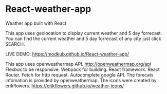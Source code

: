 # React-weather-app

Weather app bulit with React

This app uses geolocation to display current weather and 5 day forrecast.
You can find the current weather and 5 day forrecast of any city just click SEARCH.

LIVE DEMO: https://modkub.github.io/React-weather-app/

This app uses openweathermap API. http://openweathermap.org/api
Flexbox to be responsive.
Webpack for building.
React framework.
React Router.
Fetch for http request.
Autocomplete google API.
The forecats infomation is provided by openweathermap.
The icons were created by erikflowers. https://erikflowers.github.io/weather-icons/
